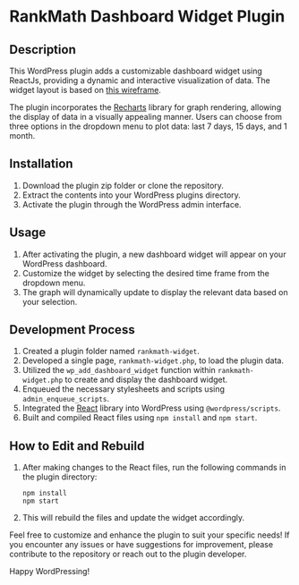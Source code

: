 # RankMath Dashboard Widget Plugin

## Description

This WordPress plugin adds a customizable dashboard widget using ReactJs, providing a dynamic and interactive visualization of data. The widget layout is based on [this wireframe](https://wireframe.cc/pro/pp/72549bdbc372266).

The plugin incorporates the [Recharts](https://recharts.org/en-US/) library for graph rendering, allowing the display of data in a visually appealing manner. Users can choose from three options in the dropdown menu to plot data: last 7 days, 15 days, and 1 month.

## Installation

1. Download the plugin zip folder or clone the repository.
2. Extract the contents into your WordPress plugins directory.
3. Activate the plugin through the WordPress admin interface.

## Usage

1. After activating the plugin, a new dashboard widget will appear on your WordPress dashboard.
2. Customize the widget by selecting the desired time frame from the dropdown menu.
3. The graph will dynamically update to display the relevant data based on your selection.

## Development Process

1. Created a plugin folder named `rankmath-widget`.
2. Developed a single page, `rankmath-widget.php`, to load the plugin data.
3. Utilized the `wp_add_dashboard_widget` function within `rankmath-widget.php` to create and display the dashboard widget.
4. Enqueued the necessary stylesheets and scripts using `admin_enqueue_scripts`.
5. Integrated the [React](https://reactjs.org/) library into WordPress using `@wordpress/scripts`.
6. Built and compiled React files using `npm install` and `npm start`.

## How to Edit and Rebuild

1. After making changes to the React files, run the following commands in the plugin directory:
   ```
   npm install
   npm start
   ```
2. This will rebuild the files and update the widget accordingly.

Feel free to customize and enhance the plugin to suit your specific needs! If you encounter any issues or have suggestions for improvement, please contribute to the repository or reach out to the plugin developer.

Happy WordPressing!
